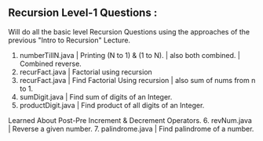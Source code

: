 ## Recursion Level-1 Questions :

Will do all the basic level Recursion Questions using the approaches
of the previous "Intro to Recursion" Lecture.

1. numberTillN.java | Printing (N to 1) & (1 to N). | also both combined. | Combined reverse.
2. recurFact.java  | Factorial using recursion
3. recurFact.java  | Find Factorial Using recursion | also sum of nums from n to 1.
4. sumDigit.java   | Find sum of digits of an Integer.
5. productDigit.java | Find product of all digits of an Integer.

Learned About Post-Pre Increment & Decrement Operators.
6. revNum.java  | Reverse a given number.
7. palindrome.java | Find palindrome of a number.